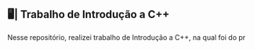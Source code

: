 ## 🖥️| Trabalho de Introdução a C++

  Nesse repositório, realizei trabalho de Introdução a C++, na qual foi do pr

   
